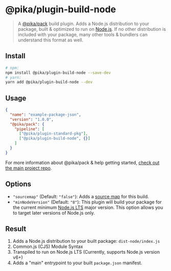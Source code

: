 # @pika/plugin-build-node

> A [@pika/pack](https://github.com/pikapkg/pack) build plugin.
> Adds a Node.js distribution to your package, built & optimized to run on [Node.js](https://nodejs.org/). If no other distribution is included with your package, many other tools & bundlers can understand this format as well.


## Install

```sh
# npm:
npm install @pika/plugin-build-node --save-dev
# yarn:
yarn add @pika/plugin-build-node --dev
```


## Usage

```json
{
  "name": "example-package-json",
  "version": "1.0.0",
  "@pika/pack": {
    "pipeline": [
      ["@pika/plugin-standard-pkg"],
      ["@pika/plugin-build-node", {}]
    ]
  }
}
```

For more information about @pika/pack & help getting started, [check out the main project repo](https://github.com/pikapkg/pack).


## Options

- `"sourcemap"` (Default: `"false"`): Adds a [source map](https://www.html5rocks.com/en/tutorials/developertools/sourcemaps/) for this build.
- `"minNodeVersion"` (Default: `"8"`): This plugin will build your package for the current minimum [Node.js LTS](https://github.com/nodejs/Release) major version. This option allows you to target later versions of Node.js only.


## Result

1. Adds a Node.js distribution to your built package: `dist-node/index.js`
  1. Common.js (CJS) Module Syntax
  1. Transpiled to run on Node.js LTS (Currently, supports Node.js version v6+)
1. Adds a "main" entrypoint to your built `package.json` manifest.
